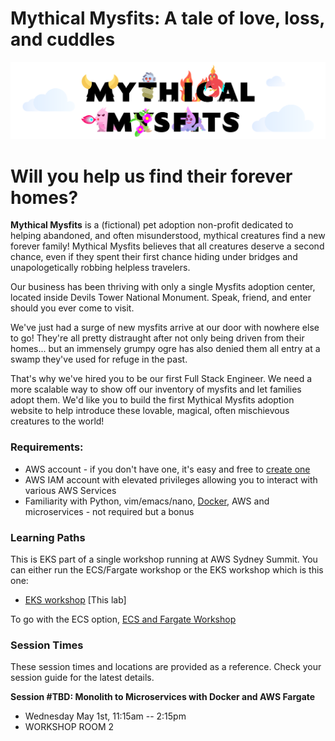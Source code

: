 # Mythical Mysfits: A tale of love, loss, and cuddles

![mysfits-welcome](images/mysfits-welcome.png)

# Will you help us find their forever homes?

**Mythical Mysfits** is a (fictional) pet adoption non-profit dedicated to helping abandoned, and often misunderstood, mythical creatures find a new forever family! Mythical Mysfits believes that all creatures deserve a second chance, even if they spent their first chance hiding under bridges and unapologetically robbing helpless travelers.

Our business has been thriving with only a single Mysfits adoption center, located inside Devils Tower National Monument. Speak, friend, and enter should you ever come to visit.

We've just had a surge of new mysfits arrive at our door with nowhere else to go! They're all pretty distraught after not only being driven from their homes... but an immensely grumpy ogre has also denied them all entry at a swamp they've used for refuge in the past.

That's why we've hired you to be our first Full Stack Engineer. We need a more scalable way to show off our inventory of mysfits and let families adopt them. We'd like you to build the first Mythical Mysfits adoption website to help introduce these lovable, magical, often mischievous creatures to the world!

### Requirements:
* AWS account - if you don't have one, it's easy and free to [create one](https://aws.amazon.com/)
* AWS IAM account with elevated privileges allowing you to interact with various AWS Services
* Familiarity with Python, vim/emacs/nano, [Docker](https://www.docker.com/), AWS and microservices - not required but a bonus

### Learning Paths

This is EKS part of a single workshop running at AWS Sydney Summit. You can either run the ECS/Fargate workshop or the EKS workshop which is this one:

* [EKS workshop](workshop-1/) [This lab]

To go with the ECS option, [ECS and Fargate Workshop](https://github.com/vanchee/containers-sydsummit-workshop-2019/tree/master/all-lab-modules/lab2a-option1-ecs-labs)


### Session Times

These session times and locations are provided as a reference. Check your session guide for the latest details.

**Session #TBD: Monolith to Microservices with Docker and AWS Fargate**

- Wednesday May 1st, 11:15am -- 2:15pm
- WORKSHOP ROOM 2



